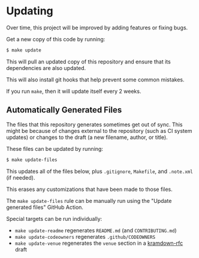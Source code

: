 # Updating

Over time, this project will be improved by adding features or fixing bugs.

Get a new copy of this code by running:

```sh
$ make update
```

This will pull an updated copy of this repository and ensure that its
dependencies are also updated.

This will also install git hooks that help prevent some common mistakes.

If you run `make`, then it will update itself every 2 weeks.

## Automatically Generated Files

The files that this repository generates sometimes get out of sync.  This might
be because of changes external to the repository (such as CI system updates) or
changes to the draft (a new filename, author, or title).

These files can be updated by running:

```sh
$ make update-files
```

This updates all of the files below, plus `.gitignore`, `Makefile`, and
`.note.xml` (if needed).

This erases any customizations that have been made to those files.

The `make update-files` rule can be manually run using the "Update generated
files" GitHub Action.

Special targets can be run individually:

* `make update-readme` regenerates `README.md` (and `CONTRIBUTING.md`)
* `make update-codeowners` regenerates `.github/CODEOWNERS`
* `make update-venue` regenerates the `venue` section in a
  [kramdown-rfc](https://github.com/cabo/kramdown-rfc) draft

